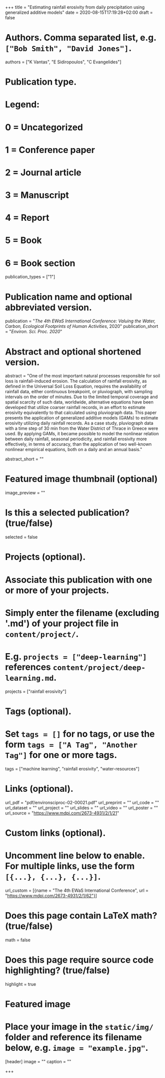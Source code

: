 +++
title = "Estimating rainfall erosivity from daily precipitation using generalized additive models"
date = 2020-08-15T17:19:28+02:00
draft = false

# Authors. Comma separated list, e.g. `["Bob Smith", "David Jones"]`.
authors = ["K Vantas", "E Sidiropoulos", "C Evangelides"]

# Publication type.
# Legend:
# 0 = Uncategorized
# 1 = Conference paper
# 2 = Journal article
# 3 = Manuscript
# 4 = Report
# 5 = Book
# 6 = Book section
publication_types = ["1"]

# Publication name and optional abbreviated version.
publication = "*The 4th EWaS International Conference: Valuing the Water, Carbon, Ecological Footprints of Human Activities*, 2020"
publication_short = "*Environ. Sci. Proc. 2020*"

# Abstract and optional shortened version.
abstract = "One of the most important natural processes responsible for soil loss is rainfall-induced erosion. The calculation of rainfall erosivity, as defined in the Universal Soil Loss Equation, requires the availability of rainfall data, either continuous breakpoint, or pluviograph, with sampling intervals on the order of minutes. Due to the limited temporal coverage and spatial scarcity of such data, worldwide, alternative equations have been developed that utilize coarser rainfall records, in an effort to estimate erosivity equivalently to that calculated using pluviograph data. This paper presents the application of generalized additive models (GAMs) to estimate erosivity utilizing daily rainfall records. As a case study, pluviograph data with a time step of 30 min from the Water District of Thrace in Greece were used. By applying GAMs, it became possible to model the nonlinear relation between daily rainfall, seasonal periodicity, and rainfall erosivity more effectively, in terms of accuracy, than the application of two well-known nonlinear empirical equations, both on a daily and an annual basis."

abstract_short = ""

# Featured image thumbnail (optional)
image_preview = ""

# Is this a selected publication? (true/false)
selected = false

# Projects (optional).
#   Associate this publication with one or more of your projects.
#   Simply enter the filename (excluding '.md') of your project file in `content/project/`.
#   E.g. `projects = ["deep-learning"]` references `content/project/deep-learning.md`.
projects = ["rainfall erosivity"]

# Tags (optional).
#   Set `tags = []` for no tags, or use the form `tags = ["A Tag", "Another Tag"]` for one or more tags.
tags = ["machine learning", "rainfall erosivity", "water-resources"]

# Links (optional).
url_pdf = "pdf/environsciproc-02-00021.pdf"
url_preprint = ""
url_code = ""
url_dataset = ""
url_project = ""
url_slides = ""
url_video = ""
url_poster = ""
url_source = "https://www.mdpi.com/2673-4931/2/1/21"

# Custom links (optional).
#   Uncomment line below to enable. For multiple links, use the form `[{...}, {...}, {...}]`.
url_custom = [{name = "The 4th EWaS International Conference", url = "https://www.mdpi.com/2673-4931/2/1/62"}]

# Does this page contain LaTeX math? (true/false)
math = false

# Does this page require source code highlighting? (true/false)
highlight = true

# Featured image
# Place your image in the `static/img/` folder and reference its filename below, e.g. `image = "example.jpg"`.
[header]
image = ""
caption = ""

+++
